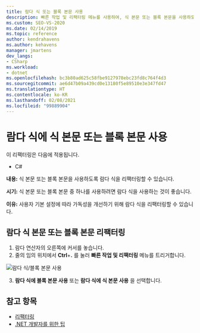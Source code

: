 ```yaml
---
title: 람다 식 또는 블록 본문 사용
description: 빠른 작업 및 리팩터링 메뉴를 사용하여, 식 본문 또는 블록 본문을 사용하도록 람다 식을 리팩터링하는 방법을 알아봅니다.
ms.custom: SEO-VS-2020
ms.date: 02/14/2019
ms.topic: reference
author: kendrahavens
ms.author: kehavens
manager: jmartens
dev_langs:
- CSharp
ms.workload:
- dotnet
ms.openlocfilehash: bc3b80ad625c58fbe9127978ebc23fd8c764f4d3
ms.sourcegitcommit: ae6d47b09a439cd0e13180f5e89510e3e347fd47
ms.translationtype: HT
ms.contentlocale: ko-KR
ms.lasthandoff: 02/08/2021
ms.locfileid: "99889904"
---
```

# <a name="use-expression-body-or-block-body-for-lambda-expressions"></a>람다 식에 식 본문 또는 블록 본문 사용

이 리팩터링은 다음에 적용됩니다.

- C#

**내용:** 식 본문 또는 블록 본문을 사용하도록 람다 식을 리팩터링할 수 있습니다.

**시기:** 식 본문 또는 블록 본문 중 하나를 사용하려면 람다 식을 사용하는 것이 좋습니다.

**이유:** 사용자 기본 설정에 따라 가독성을 개선하기 위해 람다 식을 리팩터링할 수 있습니다.

## <a name="lambda-expression-body-or-block-body-refactoring"></a>람다 식 본문 또는 블록 본문 리팩터링

1. 람다 연산자의 오른쪽에 커서를 놓습니다.
2. 줄의 임의 위치에서 **Ctrl**+**.** 를 눌러 **빠른 작업 및 리팩터링** 메뉴를 트리거합니다.

  ![람다 식/블록 본문 사용](media/block-body-lambda.png)

3. **람다 식에 블록 본문 사용** 또는 **람다 식에 식 본문 사용** 을 선택합니다.

## <a name="see-also"></a>참고 항목

- [리팩터링](../refactoring-in-visual-studio.md)
- [.NET 개발자를 위한 팁](../csharp-developer-productivity.md)